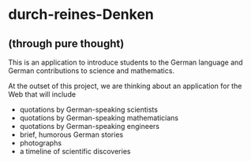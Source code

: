 # durch-reines-Denken
## (through pure thought)

This is an application to introduce students to the German language
and German contributions 
to science and mathematics.

At the outset of this project, we are thinking about an application
for the Web that will include
- quotations by German-speaking scientists
- quotations by German-speaking mathematicians
- quotations by German-speaking engineers
- brief, humorous German stories
- photographs
- a timeline of scientific discoveries
